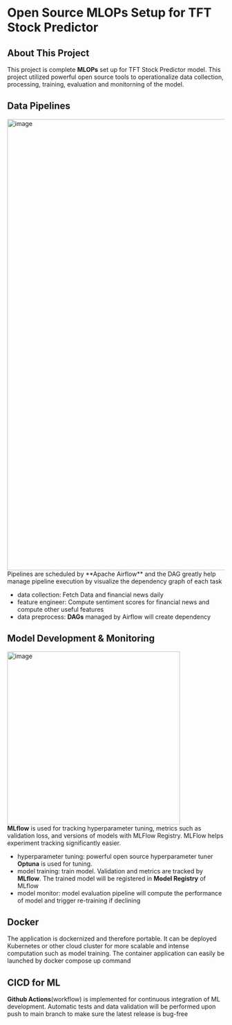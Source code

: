 # Open Source MLOPs Setup for TFT Stock Predictor

## About This Project 
This project is complete **MLOPs** set up for TFT Stock Predictor model. This project utilized powerful open source tools to operationalize data collection, processing, training, evaluation and monitorning of the model.

## Data Pipelines
<img width="1043" alt="image" src="https://github.com/user-attachments/assets/1f956c83-08a9-403b-abb7-eda995681bd0" />
Pipelines are scheduled by **Apache Airflow** and the DAG greatly help manage pipeline execution by visualize the dependency graph of each task 

- data collection: Fetch Data and financial news daily
- feature engineer: Compute sentiment scores for financial news and compute other useful features
- data preprocess: **DAGs** managed by Airflow will create dependency

## Model Development & Monitoring 
<img width="400" height="400" alt="image" src="https://github.com/user-attachments/assets/182c2845-e83a-4dc8-999a-f15e42f5bd13" /> <br>
**MLflow** is used for tracking hyperparameter tuning, metrics such as validation loss, and versions of models with MLFlow Registry. MLFlow helps experiment tracking significantly easier.
- hyperparameter tuning: powerful open source hyperparameter tuner **Optuna** is used for tuning.
- model training: train model. Validation and metrics are tracked by **MLflow**. The trained model will be registered in **Model Registry** of MLflow
- model monitor: model evaluation pipeline will compute the performance of model and trigger re-training if declining

## Docker 
The application is dockernized and therefore portable. It can be deployed Kubernetes or other cloud cluster for more scalable and intense computation such as model training.
The container application can easily be launched by docker compose up command

## CICD for ML
**Github Actions**(workflow) is implemented for continuous integration of ML development. Automatic tests and data validation will be performed upon push to main branch to make sure the latest release is bug-free




  
